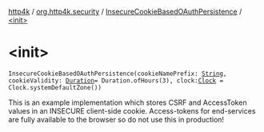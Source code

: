 [http4k](../../index.md) / [org.http4k.security](../index.md) / [InsecureCookieBasedOAuthPersistence](index.md) / [&lt;init&gt;](./-init-.md)

# &lt;init&gt;

`InsecureCookieBasedOAuthPersistence(cookieNamePrefix: `[`String`](https://kotlinlang.org/api/latest/jvm/stdlib/kotlin/-string/index.html)`, cookieValidity: `[`Duration`](https://docs.oracle.com/javase/9/docs/api/java/time/Duration.html)` = Duration.ofHours(3), clock: `[`Clock`](https://docs.oracle.com/javase/9/docs/api/java/time/Clock.html)` = Clock.systemDefaultZone())`

This is an example implementation which stores CSRF and AccessToken values in an INSECURE client-side cookie.
Access-tokens for end-services are fully available to the browser so do not use this in production!

